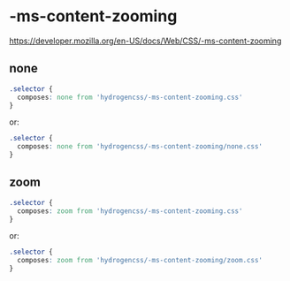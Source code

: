 # -ms-content-zooming

https://developer.mozilla.org/en-US/docs/Web/CSS/-ms-content-zooming

## none
```css
.selector {
  composes: none from 'hydrogencss/-ms-content-zooming.css'
}
```

or:
```css
.selector {
  composes: none from 'hydrogencss/-ms-content-zooming/none.css'
}
```

## zoom
```css
.selector {
  composes: zoom from 'hydrogencss/-ms-content-zooming.css'
}
```

or:
```css
.selector {
  composes: zoom from 'hydrogencss/-ms-content-zooming/zoom.css'
}
```

